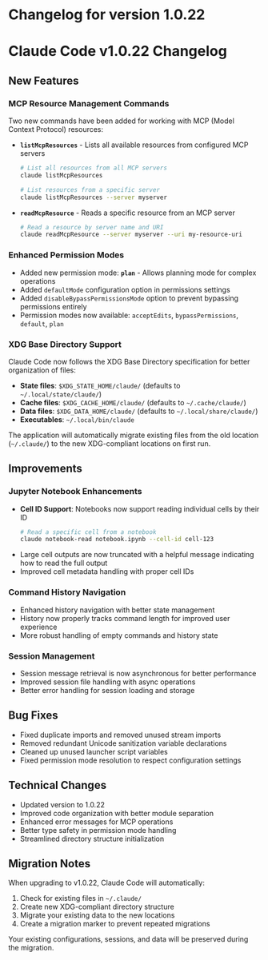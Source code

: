 # Changelog for version 1.0.22

# Claude Code v1.0.22 Changelog

## New Features

### MCP Resource Management Commands
Two new commands have been added for working with MCP (Model Context Protocol) resources:

- **`listMcpResources`** - Lists all available resources from configured MCP servers
  ```bash
  # List all resources from all MCP servers
  claude listMcpResources
  
  # List resources from a specific server
  claude listMcpResources --server myserver
  ```

- **`readMcpResource`** - Reads a specific resource from an MCP server
  ```bash
  # Read a resource by server name and URI
  claude readMcpResource --server myserver --uri my-resource-uri
  ```

### Enhanced Permission Modes
- Added new permission mode: **`plan`** - Allows planning mode for complex operations
- Added `defaultMode` configuration option in permissions settings
- Added `disableBypassPermissionsMode` option to prevent bypassing permissions entirely
- Permission modes now available: `acceptEdits`, `bypassPermissions`, `default`, `plan`

### XDG Base Directory Support
Claude Code now follows the XDG Base Directory specification for better organization of files:
- **State files**: `$XDG_STATE_HOME/claude/` (defaults to `~/.local/state/claude/`)
- **Cache files**: `$XDG_CACHE_HOME/claude/` (defaults to `~/.cache/claude/`)
- **Data files**: `$XDG_DATA_HOME/claude/` (defaults to `~/.local/share/claude/`)
- **Executables**: `~/.local/bin/claude`

The application will automatically migrate existing files from the old location (`~/.claude/`) to the new XDG-compliant locations on first run.

## Improvements

### Jupyter Notebook Enhancements
- **Cell ID Support**: Notebooks now support reading individual cells by their ID
  ```bash
  # Read a specific cell from a notebook
  claude notebook-read notebook.ipynb --cell-id cell-123
  ```
- Large cell outputs are now truncated with a helpful message indicating how to read the full output
- Improved cell metadata handling with proper cell IDs

### Command History Navigation
- Enhanced history navigation with better state management
- History now properly tracks command length for improved user experience
- More robust handling of empty commands and history state

### Session Management
- Session message retrieval is now asynchronous for better performance
- Improved session file handling with async operations
- Better error handling for session loading and storage

## Bug Fixes

- Fixed duplicate imports and removed unused stream imports
- Removed redundant Unicode sanitization variable declarations
- Cleaned up unused launcher script variables
- Fixed permission mode resolution to respect configuration settings

## Technical Changes

- Updated version to 1.0.22
- Improved code organization with better module separation
- Enhanced error messages for MCP operations
- Better type safety in permission mode handling
- Streamlined directory structure initialization

## Migration Notes

When upgrading to v1.0.22, Claude Code will automatically:
1. Check for existing files in `~/.claude/`
2. Create new XDG-compliant directory structure
3. Migrate your existing data to the new locations
4. Create a migration marker to prevent repeated migrations

Your existing configurations, sessions, and data will be preserved during the migration.
